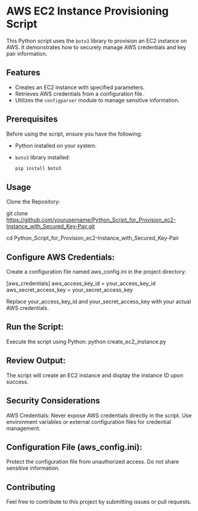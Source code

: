 # AWS EC2 Instance Provisioning Script

This Python script uses the `boto3` library to provision an EC2 instance on AWS. It demonstrates how to securely manage AWS credentials and key pair information.

## Features

- Creates an EC2 instance with specified parameters.
- Retrieves AWS credentials from a configuration file.
- Utilizes the `configparser` module to manage sensitive information.

## Prerequisites

Before using the script, ensure you have the following:

- Python installed on your system.
- `boto3` library installed:

  ```bash
  pip install boto3

## Usage
Clone the Repository:

git clone https://github.com/yourusername/Python_Script_for_Provision_ec2-Instance_with_Secured_Key-Pair.git
  
cd Python_Script_for_Provision_ec2-Instance_with_Secured_Key-Pair

## Configure AWS Credentials:

Create a configuration file named aws_config.ini in the project directory:

[aws_credentials]
aws_access_key_id = your_access_key_id
aws_secret_access_key = your_secret_access_key

Replace your_access_key_id and your_secret_access_key with your actual AWS credentials.

## Run the Script:

Execute the script using Python:
python create_ec2_instance.py

## Review Output:
The script will create an EC2 instance and display the instance ID upon success.

## Security Considerations
AWS Credentials:
Never expose AWS credentials directly in the script.
Use environment variables or external configuration files for credential management.

## Configuration File (aws_config.ini):
Protect the configuration file from unauthorized access.
Do not share sensitive information.

## Contributing
Feel free to contribute to this project by submitting issues or pull requests.












